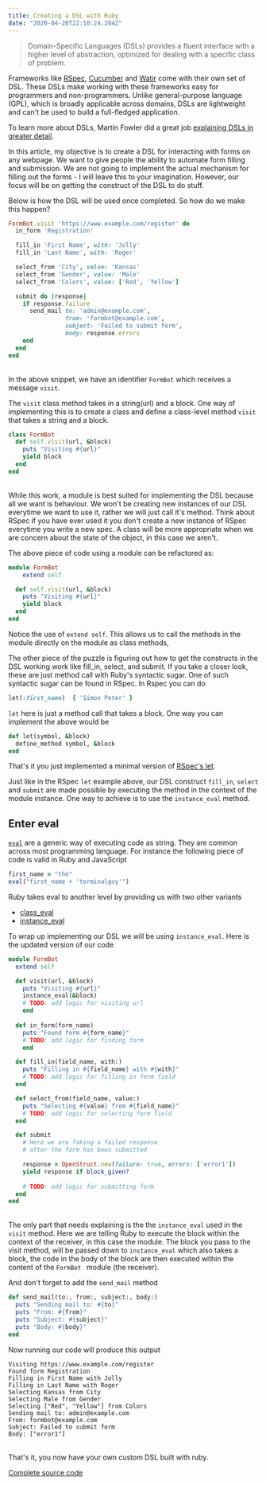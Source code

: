 ```yaml
---
title: Creating a DSL with Ruby
date: "2020-04-20T22:10:24.284Z"
---
```


> Domain-Specific Languages (DSLs) provides a fluent interface with a higher level of abstraction, optimized for dealing with a specific class of problem. 

Frameworks like [RSpec](https://rspec.info/), [Cucumber](https://cucumber.io/) and [Watir](http://watir.com/) come with their own set of DSL. These DSLs make working with these frameworks easy for programmers and non-programmers. Unlike general-purpose language (GPL), which is broadly applicable across domains, DSLs are lightweight and can't be used to build a full-fledged application.

To learn more about DSLs, Martin Fowler did a great job [explaining DSLs in greater detail](https://martinfowler.com/books/dsl.html).

In this article, my objective is to create a DSL for interacting with forms on any webpage. We want to give people the ability to automate form filling and submission. We are not going to implement the actual mechanism for filling out the forms - I will leave this to your imagination. However, our focus will be on getting the construct of the DSL to do stuff.

Below is how the DSL will be used once completed. So how do we make this happen?

```ruby
FormBot.visit 'https://www.example.com/register' do
  in_form 'Registration'

  fill_in 'First Name', with: 'Jolly'
  fill_in 'Last Name', with: 'Roger'

  select_from 'City', value: 'Kansas'
  select_from 'Gender', value: 'Male'
  select_from 'Colors', value: ['Red', 'Yellow']

  submit do |response|
    if response.failure
      send_mail to: 'admin@example.com',
                from: 'formbot@example.com',
                subject: 'Failed to submit form',
                body: response.errors
    end
  end
end
```
\
In the above snippet, we have an identifier `FormBot` which receives a message `visit`. 

The `visit` class method takes in a string(url) and a block. One way of implementing this is to create a class and define a class-level method `visit` that takes a string and a block.

```ruby
class FormBot 
  def self.visit(url, &block)
    puts "Visiting #{url}"
    yield block
  end
end
```
\
While this work, a module is best suited for implementing the DSL because all we want is behaviour. We won't be creating new instances of our DSL everytime we want to use it, rather we will just call it's method. Think about RSpec if you have ever used it you don't create a new instance of RSpec everytime you write a new spec. A class will be more appropriate when we are concern about the state of the object, in this case we aren't.

The above piece of code using a module can be refactored as:

```ruby
module FormBot
	extend self

  def self.visit(url, &block)
    puts "Visiting #{url}"
    yield block
  end
end
```
Notice the use of `extend self`. This allows us to call the methods in the module directly on the module as class methods,

The other piece of the puzzle is figuring out how to get the constructs in the DSL working work like fill_in, select, and submit. If you take a closer look, these are just method call with Ruby's syntactic sugar. One of such syntactic sugar can be found in RSpec. In Rspec you can do 

```ruby
let(:first_name)  { 'Simon Peter' }
```

`let` here is just a method call that takes a block. One way you can implement the above would be 

```ruby
def let(symbol, &block)
  define_method symbol, &block
end
```

That's it you just implemented a minimal version of [RSpec's let](https://relishapp.com/rspec/rspec-core/v/3-9/docs/helper-methods/let-and-let). 


Just like in the RSpec `let` example above, our DSL construct `fill_in`, `select` and `submit` are made possible by executing the method in the context of the module instance. One way to achieve is to use the `instance_eval` method.

## Enter eval

[`eval`](https://en.wikipedia.org/wiki/Eval) are a generic way of executing code as string. They are common across most programming language. For instance the following piece of code is valid in Ruby and JavaScript 

```ruby
first_name = "the"
eval("first_name + 'terminalguy'")
```

Ruby takes eval to another level by providing us with two other variants
- [class_eval](https://ruby-doc.org/core-2.5.0/Module.html#method-i-class_eval)
- [instance_eval](https://ruby-doc.org/core-2.7.0/BasicObject.html#method-i-instance_eval)

To wrap up implementing our DSL we will be using `instance_eval`. Here is the updated version of our code

```ruby
module FormBot
  extend self

  def visit(url, &block)
    puts "Visiting #{url}"
    instance_eval(&block)
    # TODO: add logic for visiting url
	end
	
  def in_form(form_name)
    puts "Found form #{form_name}"
    # TODO: add logic for finding form
	end

  def fill_in(field_name, with:)
    puts "Filling in #{field_name} with #{with}"
    # TODO: add logic for filling in form field
  end

  def select_from(field_name, value:)
    puts "Selecting #{value} from #{field_name}"
    # TODO: add logic for selecting form field
  end

  def submit
    # Here we are faking a failed response 
    # after the form has been submitted

    response = OpenStruct.new(failure: true, errors: ['error1'])
    yield response if block_given?
    
    # TODO: add logic for submitting form
  end
end
```
\
The only part that needs explaining is the the `instance_eval` used in the `visit` method. Here we are telling Ruby to execute the block within the context of the receiver, in this case the module. The block you pass to the visit method, will be passed down to `instance_eval` which also takes a block, the code in the body of the block are then executed within the content of the `FormBot ` module (the receiver).

And don't forget to add the `send_mail` method

```ruby
def send_mail(to:, from:, subject:, body:)
  puts "Sending mail to: #{to}"
  puts "From: #{from}"
  puts "Subject: #{subject}"
  puts "Body: #{body}"
end
```

Now running our code will produce this output

```
Visiting https://www.example.com/register
Found form Registration
Filling in First Name with Jolly
Filling in Last Name with Roger
Selecting Kansas from City
Selecting Male from Gender
Selecting ["Red", "Yellow"] from Colors
Sending mail to: admin@example.com
From: formbot@example.com
Subject: Failed to submit form
Body: ["error1"]
```
\
That's it, you now have your own custom DSL built with ruby.

[Complete source code](https://gist.github.com/theterminalguy/799cee333e02777424d642e8a5434608)
